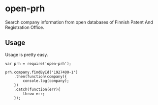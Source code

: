 # open-prh
Search company information from open databases of Finnish Patent And Registration Office.

## Usage
Usage is pretty easy.

```
var prh = require('open-prh');

prh.company.findById('1927400-1')
    .then(function(company){
        console.log(company);
    })
    .catch(function(err){
        throw err;
    });
```
